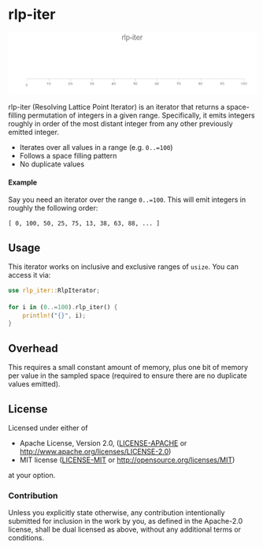 # rlp-iter

![demo.gif](https://raw.githubusercontent.com/Nessex/rlp-iter/master/demo.gif)

rlp-iter (Resolving Lattice Point Iterator) is an iterator that returns a space-filling permutation of integers in a given range. Specifically, it emits integers roughly in order of the most distant integer from any other previously emitted integer.

 - Iterates over all values in a range (e.g. `0..=100`)
 - Follows a space filling pattern
 - No duplicate values

#### Example

Say you need an iterator over the range `0..=100`. This will emit integers in roughly the following order:

```
[ 0, 100, 50, 25, 75, 13, 38, 63, 88, ... ]
```

## Usage

This iterator works on inclusive and exclusive ranges of `usize`. You can access it via:

```rust
use rlp_iter::RlpIterator;

for i in (0..=100).rlp_iter() {
    println!("{}", i);
}
```

## Overhead

This requires a small constant amount of memory, plus one bit of memory per value in the sampled space (required to ensure there are no duplicate values emitted).

## License

Licensed under either of

* Apache License, Version 2.0, ([LICENSE-APACHE](LICENSE-APACHE) or <http://www.apache.org/licenses/LICENSE-2.0>)
* MIT license ([LICENSE-MIT](LICENSE-MIT) or <http://opensource.org/licenses/MIT>)

at your option.

### Contribution

Unless you explicitly state otherwise, any contribution intentionally submitted for inclusion in the work by you, as defined in the Apache-2.0 license, shall be dual licensed as above, without any additional terms or conditions.
